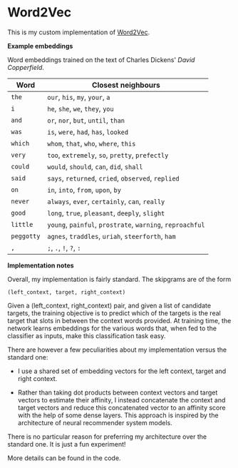 Word2Vec
======

This is my custom implementation of [Word2Vec](https://arxiv.org/abs/1301.3781).

**Example embeddings**

Word embeddings trained on the text of Charles Dickens' *David Copperfield*.

| Word       | Closest neighbours                                       |
| ---------- | -------------------------------------------------------- |
| `the`      | `our`, `his`, `my`, `your`, `a`                          |
| `i`        | `he`, `she`, `we`, `they`, `you`                         |
| `and`      | `or`, `nor`, `but`, `until`, `than`                      |
| `was`      | `is`, `were`, `had`, `has`, `looked`                     |
| `which`    | `whom`, `that`, `who`, `where`, `this`                   |
| `very`     | `too`, `extremely`, `so`, `pretty`, `prefectly`          |
| `could`    | `would`, `should`, `can`, `did`, `shall`                 |
| `said`     | `says`, `returned`, `cried`, `observed`, `replied`        |
| `on`       | `in`, `into`, `from`, `upon`, `by`                       |
| `never`    | `always`, `ever`, `certainly`, `can`, `really`           |
| `good`     | `long`, `true`, `pleasant`, `deeply`, `slight`           |
| `little`   | `young`, `painful`, `prostrate`, `warning`, `reproachful`|
| `peggotty` | `agnes`, `traddles`, `uriah`, `steerforth`, `ham`        |
| `,`        | `;`, `.`, `!`, `?`, `:`                                  |


**Implementation notes**

Overall, my implementation is fairly standard. The skipgrams are of the form
```
(left_context, target, right_context)
```

Given a (left_context, right_context) pair, and given a list of candidate targets,
the training objective is to predict which of the targets is the real target that slots in between the context words provided.
At training time, the network learns embeddings for the various words that, when fed to the classifier as inputs,
make this classification task easy.

There are however a few peculiarities about my implementation versus the standard one:

* I use a shared set of embedding vectors for the left context, target and right context.

* Rather than taking dot products between context vectors and target vectors to estimate their affinity,
I instead concatenate the context and target vectors and reduce this concatenated vector to an affinity score with the help of some dense layers.
This approach is inspired by the architecture of neural recommender system models.

There is no particular reason for preferring my architecture over the standard one. It is just a fun experiment!

More details can be found in the code.
